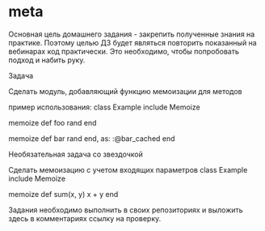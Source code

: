 # meta
Основная цель домашнего задания - закрепить полученные знания на практике. Поэтому целью ДЗ будет являться повторить показанный на вебинарах код практически. Это необходимо, чтобы попробовать подход и набить руку.

Задача

Сделать модуль, добавляющий функцию мемоизации для методов

пример использования:
class Example
  include Memoize

  memoize def foo
    rand
  end

  memoize def bar
    rand
  end, as: :@bar_cached
end


Необязательная задача со звездочкой

Сделать мемоизацию с учетом входящих параметров
class Example
  include Memoize

  memoize def sum(x, y)
    x + y
  end


Задания необходимо выполнить в своих репозиториях и выложить здесь в комментариях ссылку на проверку.
